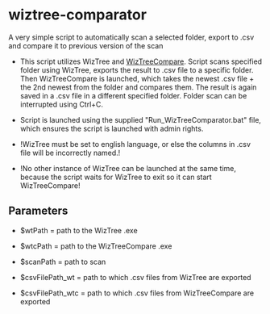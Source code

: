 # wiztree-comparator
A very simple script to automatically scan a selected folder, export to .csv and compare it to previous version of the scan

- This script utilizes WizTree and [WizTreeCompare](https://github.com/AlphaDelta/WizTreeCompare). Script scans specified folder using WizTree, exports the result to .csv file to a specific folder. Then WizTreeCompare is launched, which takes the newest .csv file + the 2nd newest from the folder and compares them. The result is again saved in a .csv file in a different specified folder. Folder scan can be interrupted using Ctrl+C. 

- Script is launched using the supplied "Run_WizTreeComparator.bat" file, which ensures the script is launched with admin rights.

- !WizTree must be set to english language, or else the columns in .csv file will be incorrectly named.!
- !No other instance of WizTree can be launched at the same time, because the script waits for WizTree to exit so it can start WizTreeCompare!

## Parameters
- $wtPath = path to the WizTree .exe
- $wtcPath = path to the WizTreeCompare .exe
- $scanPath = path to scan

- $csvFilePath_wt = path to which .csv files from WizTree are exported
- $csvFilePath_wtc = path to which .csv files from WizTreeCompare are exported
